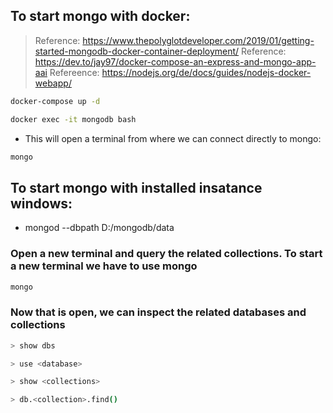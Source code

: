 ## To start mongo with docker:

> Reference: https://www.thepolyglotdeveloper.com/2019/01/getting-started-mongodb-docker-container-deployment/
> Reference: https://dev.to/jay97/docker-compose-an-express-and-mongo-app-aai
> Refereence: https://nodejs.org/de/docs/guides/nodejs-docker-webapp/

```bash
docker-compose up -d
```

```bash
docker exec -it mongodb bash 
```

* This will open a terminal from where we can connect directly to mongo:

```bash
mongo
```



## To start mongo with installed insatance windows:

* mongod --dbpath D:/mongodb/data

### Open a new terminal and query the related collections. To start a new terminal we have to use mongo

```bash
mongo
```

### Now that is open, we can inspect the related databases and collections

```bash
> show dbs
```

```bash
> use <database>
```

```bash
> show <collections>
```

```bash
> db.<collection>.find()
```
